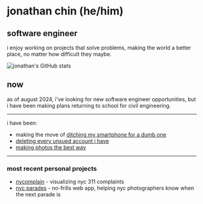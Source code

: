 # jonathan chin (he/him)

## software engineer

i enjoy working on projects that solve problems, making the world a better place, no matter how difficult they maybe.

![jonathan's GitHub stats](https://github-readme-stats-sigma-five.vercel.app/api?username=chinjon&count_private=true&theme=onedark)

## now

as of august 2024, i've looking for new software engineer opportunities, but i have been making plans returning to school for civil engineering. 

***

i have been: 

* making the move of [ditching my smartphone for a dumb one](https://www.jonathanch.in/trying-to-replace-my-smartphone-with-a-dumb-phone/)
* [deleting every unsued account i have](https://www.jonathanch.in/deleting-old-unused-accounts-is-harder-than-it-needs-to-be/)
* [making photos the best way](https://www.jonathanch.in/my-black-and-white-film-home-development-setup/)

***

### most recent personal projects

* [nycomplain](https://nyc-complain.netlify.app/) - visualizing nyc 311 complaints
* [nyc parades](https://nyc-parades.netlify.app/) - no-frills web app, helping nyc photographers know when the next parade is
